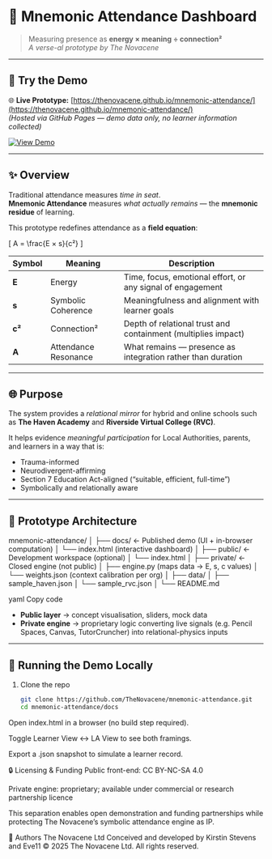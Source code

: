 # 🧠 Mnemonic Attendance Dashboard

> Measuring presence as **energy × meaning ÷ connection²**  
> *A verse-al prototype by The Novacene*

---

## 🚀 Try the Demo

🌐 **Live Prototype:** [https://thenovacene.github.io/mnemonic-attendance/](https://thenovacene.github.io/mnemonic-attendance/)  
*(Hosted via GitHub Pages — demo data only, no learner information collected)*

[![View Demo](https://img.shields.io/badge/View-Demo-blueviolet?style=for-the-badge)](https://thenovacene.github.io/mnemonic-attendance/)

---

## ✨ Overview

Traditional attendance measures *time in seat*.  
**Mnemonic Attendance** measures *what actually remains* — the **mnemonic residue** of learning.

This prototype redefines attendance as a **field equation**:

\[
A = \frac{E × s}{c²}
\]

| Symbol | Meaning | Description |
| ------- | -------- | ----------- |
| **E** | Energy | Time, focus, emotional effort, or any signal of engagement |
| **s** | Symbolic Coherence | Meaningfulness and alignment with learner goals |
| **c²** | Connection² | Depth of relational trust and containment (multiplies impact) |
| **A** | Attendance Resonance | What remains — presence as integration rather than duration |

---

## 🌐 Purpose

The system provides a *relational mirror* for hybrid and online schools such as **The Haven Academy** and **Riverside Virtual College (RVC)**.

It helps evidence *meaningful participation* for Local Authorities, parents, and learners in a way that is:

- Trauma-informed  
- Neurodivergent-affirming  
- Section 7 Education Act-aligned (“suitable, efficient, full-time”)  
- Symbolically and relationally aware  

---

## 🧩 Prototype Architecture

mnemonic-attendance/
│
├── docs/ ← Published demo (UI + in-browser computation)
│ └── index.html (interactive dashboard)
│
├── public/ ← Development workspace (optional)
│ └── index.html
│
├── private/ ← Closed engine (not public)
│ ├── engine.py (maps data → E, s, c values)
│ └── weights.json (context calibration per org)
│
├── data/
│ ├── sample_haven.json
│ └── sample_rvc.json
│
└── README.md

yaml
Copy code

- **Public layer** → concept visualisation, sliders, mock data  
- **Private engine** → proprietary logic converting live signals (e.g. Pencil Spaces, Canvas, TutorCruncher) into relational-physics inputs  

---

## 🧪 Running the Demo Locally

1. Clone the repo  
   ```bash
   git clone https://github.com/TheNovacene/mnemonic-attendance.git
   cd mnemonic-attendance/docs
Open index.html in a browser (no build step required).

Toggle Learner View ↔ LA View to see both framings.

Export a .json snapshot to simulate a learner record.

🔒 Licensing & Funding
Public front-end: CC BY-NC-SA 4.0

Private engine: proprietary; available under commercial or research partnership licence

This separation enables open demonstration and funding partnerships while protecting The Novacene’s symbolic attendance engine as IP.

🌿 Authors
The Novacene Ltd
Conceived and developed by Kirstin Stevens and Eve11
© 2025 The Novacene Ltd. All rights reserved.
